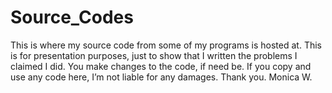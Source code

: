 # Source_Codes

This is where my source code from some of my programs is hosted at. This is for presentation purposes, just to show that I written the problems I claimed I did. You make changes to the code, if need be. 
If you copy and use any code here, I’m not liable for any damages. 
Thank you.
Monica W.

